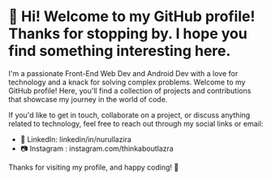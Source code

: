# 👋 Hi! Welcome to my GitHub profile! Thanks for stopping by. I hope you find something interesting here.

I'm a passionate Front-End Web Dev and Android Dev with a love for technology and a knack for solving complex problems. Welcome to my GitHub profile! Here, you'll find a collection of projects and contributions that showcase my journey in the world of code.

If you'd like to get in touch, collaborate on a project, or discuss anything related to technology, feel free to reach out through my social links or email:

- 💬 LinkedIn: linkedin/in/nurullazira
- 📷 Instagram : instagram.com/thinkaboutlazra

Thanks for visiting my profile, and happy coding! 🚀
